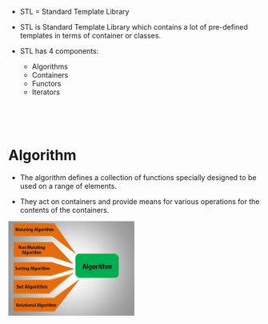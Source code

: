 - STL = Standard Template Library

* STL is Standard Template Library which contains a lot of pre-defined templates in terms of container or classes.

* STL has 4 components:
  - Algorithms
  - Containers
  - Functors
  - Iterators

&nbsp;

&nbsp;

# Algorithm

- The algorithm defines a collection of functions specially designed to be used on a range of elements.

* They act on containers and provide means for various operations for the contents of the containers.

<img alt="stl-components5" src="https://github.com/Chaitalykundu/Language-Practice/blob/master/C-plus-plus/STL/assets/stl-components5.png" width="50%">

